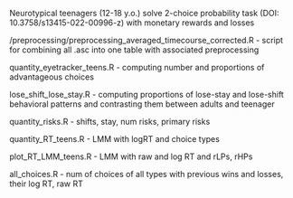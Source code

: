 Neurotypical teenagers (12-18 y.o.) solve 2-choice probability task (DOI: 10.3758/s13415-022-00996-z) 
with monetary rewards and losses

/preprocessing/preprocessing_averaged_timecourse_corrected.R - script for combining all .asc into one table
                   with associated preprocessing

quantity_eyetracker_teens.R - computing number and proportions of advantageous choices

lose_shift_lose_stay.R - computing proportions of lose-stay and lose-shift behavioral patterns and
                         contrasting them between adults and teenager


quantity_risks.R - shifts, stay, num risks, primary risks

quantity_RT_teens.R - LMM with logRT and choice types

plot_RT_LMM_teens.R  - LMM with raw and log RT and rLPs, rHPs

all_choices.R - num of choices of all types with previous wins and losses, their log RT, raw RT
